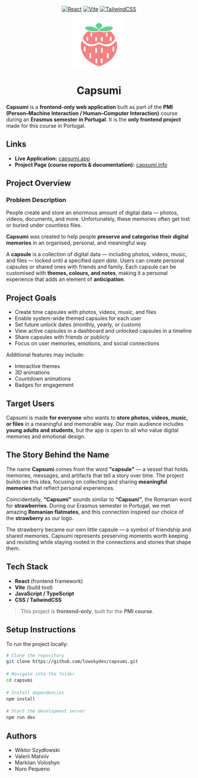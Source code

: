 <div align="center">

[![React](https://img.shields.io/badge/React-19.1-61DAFB?style=for-the-badge&labelColor=black&logo=react&logoColor=61DAFB)](https://reactjs.org/)
[![Vite](https://img.shields.io/badge/Vite-7.1-FF3855?style=for-the-badge&labelColor=black&logo=vite&logoColor=E63946)](https://vitejs.dev/)
[![TailwindCSS](https://img.shields.io/badge/TailwindCSS-4.1-38B2AC?style=for-the-badge&labelColor=black&logo=tailwind-css&logoColor=38B2AC)](https://tailwindcss.com/)

<div align="center">
  <img src="/public/capsumi-logo-color.PNG" alt="Capsumi Logo" width="140" height="140">
</div>

# Capsumi

</div align="center">

**Capsumi** is a **frontend-only web application** built as part of the **PMI (Person–Machine Interaction / Human–Computer Interaction)** course during an **Erasmus semester in Portugal**.
It is the **only frontend project** made for this course in Portugal.

## Links

- **Live Application:** [capsumi.app](https://capsumi.app)
- **Project Page (course reports & documentation):** [capsumi.info](https://capsumi.info)

## Project Overview

### Problem Description

People create and store an enormous amount of digital data — photos, videos, documents, and more.
Unfortunately, these memories often get lost or buried under countless files.

**Capsumi** was created to help people **preserve and categorise their digital memories** in an organised, personal, and meaningful way.

A **capsule** is a collection of digital data — including photos, videos, music, and files — locked until a specified *open date*.
Users can create personal capsules or shared ones with friends and family.
Each capsule can be customised with **themes, colours, and notes**, making it a personal experience that adds an element of **anticipation**.

## Project Goals

- Create time capsules with photos, videos, music, and files
- Enable system-wide themed capsules for each user
- Set future unlock dates (monthly, yearly, or custom)
- View active capsules in a dashboard and unlocked capsules in a timeline
- Share capsules with friends or publicly
- Focus on user memories, emotions, and social connections

Additional features may include:

- Interactive themes
- 3D animations
- Countdown animations
- Badges for engagement

## Target Users

Capsumi is made **for everyone** who wants to **store photos, videos, music, or files** in a meaningful and memorable way.
Our main audience includes **young adults and students**, but the app is open to all who value digital memories and emotional design.

## The Story Behind the Name

The name **Capsumi** comes from the word **"capsule"** — a vessel that holds memories, messages, and artifacts that tell a story over time.
The project builds on this idea, focusing on collecting and sharing **meaningful memories** that reflect personal experiences.

Coincidentally, **“Capsumi”** sounds similar to **“Capsuni”**, the Romanian word for **strawberries**.
During our Erasmus semester in Portugal, we met amazing **Romanian flatmates**, and this connection inspired our choice of the **strawberry** as our logo.

The strawberry became our own little capsule — a symbol of friendship and shared memories.
Capsumi represents preserving moments worth keeping and revisiting while staying rooted in the connections and stories that shape them.

## Tech Stack

- **React** (frontend framework)
- **Vite** (build tool)
- **JavaScript / TypeScript**
- **CSS / TailwindCSS**

> This project is **frontend-only**, built for the **PMI course**.

## Setup Instructions

To run the project locally:

```bash
# Clone the repository
git clone https://github.com/lowskydev/capsumi.git

# Navigate into the folder
cd capsumi

# Install dependencies
npm install

# Start the development server
npm run dev
```

## Authors

- Wiktor Szydłowski
- Valerii Matviiv
- Markiian Voloshyn
- Nuro Pequeno
